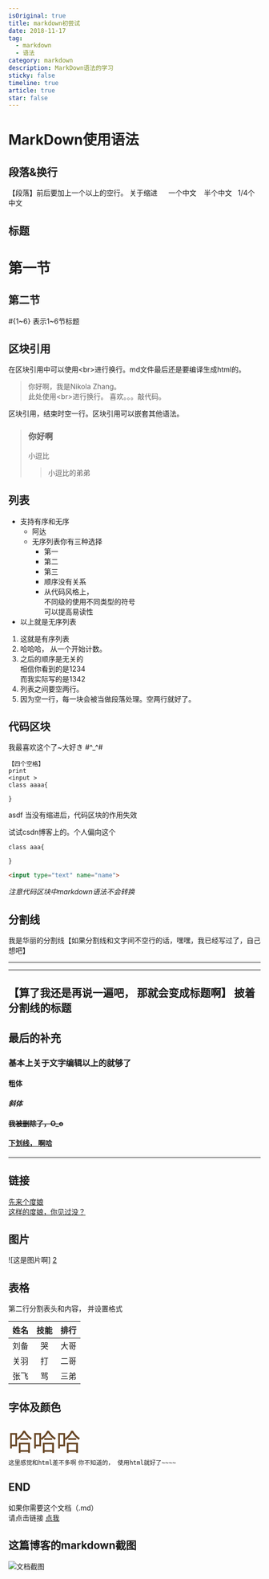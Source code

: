 ```yaml
---
isOriginal: true
title: markdown初尝试
date: 2018-11-17
tag:
  - markdown
  - 语法
category: markdown
description: MarkDown语法的学习
sticky: false
timeline: true
article: true
star: false
---
```


# MarkDown使用语法

## 段落&换行
【段落】前后要加上一个以上的空行。
关于缩进
&emsp; 一个中文
&ensp; 半个中文
&nbsp; 1/4个中文

<!--more-->

## 标题
第一节
===
第二节
---
#{1~6} 表示1~6节标题

## 区块引用
在区块引用中可以使用<br\>进行换行。md文件最后还是要编译生成html的。
> 你好啊，我是Nikola Zhang。<br>此处使用<br\>进行换行。
喜欢。。。敲代码。

区块引用，结束时空一行。区块引用可以嵌套其他语法。
> ### 你好啊
> 小逗比
>> 小逗比的弟弟

## 列表
* 支持有序和无序
  - 阿达
  - 无序列表你有三种选择
    + 第一
    - 第二
    * 第三
    + 顺序没有关系
    + 从代码风格上，<br>不同级的使用不同类型的符号<br>可以提高易读性
* 以上就是无序列表


1. 这就是有序列表
3. 哈哈哈， 从一个开始计数。
4. 之后的顺序是无关的<br>相信你看到的是1234<br>而我实际写的是1342
2. 列表之间要空两行。
5. 因为空一行，每一块会被当做段落处理。空两行就好了。

## 代码区块
我最喜欢这个了~大好き #^_^#

    【四个空格】
    print
    <input >
    class aaaa{

    }
asdf 当没有缩进后，代码区块的作用失效

试试csdn博客上的。个人偏向这个
```
class aaa{

}
```
```html
<input type="text" name="name">
```
_注意代码区块中markdown语法不会转换_

## 分割线
我是华丽的分割线【如果分割线和文字间不空行的话，嘿嘿，我已经写过了，自己想吧】

*********

--------------

【算了我还是再说一遍吧， 那就会变成标题啊】
披着分割线的标题
-------------


## 最后的补充
### 基本上关于文字编辑以上的就够了
#### **粗体**
#### *斜体*
#### ~~我被删除了，O_o~~
#### <u>下划线， 啊哈</u>

-------------

## 链接
[先来个度娘](http://www.baidu.com "这是title")<br>
[这样的度娘，你见过没？][1]

[1]:http://www.baidu.com "外关联中间至少空一行"

## 图片
![这是图片啊] [2]

[2]: /images/article/01CFFE54.jpg

## 表格
第二行分割表头和内容， 并设置格式

| 姓名 | 技能  | 排行 |
| ---: | :---: | ---: |
| 刘备 |  哭   | 大哥 |
| 关羽 |  打   | 二哥 |
| 张飞 |  骂   | 三弟 |

## 字体及颜色
<font size=28 face="楷体" color=#654321>哈哈哈</font>
<br>`这里感觉和html差不多啊`
`你不知道的， 使用html就好了~~~~`

## END
如果你需要这个文档（.md）<br>请点击链接
[点我][3]

[3]:https://github.com/NikolaZhang/NikolaZhang.github.io/master/source/_posts/welcome-to-my-blog.md

## 这篇博客的markdown截图

![文档截图](/images/article/markdown_doucument.png "markdown文档")